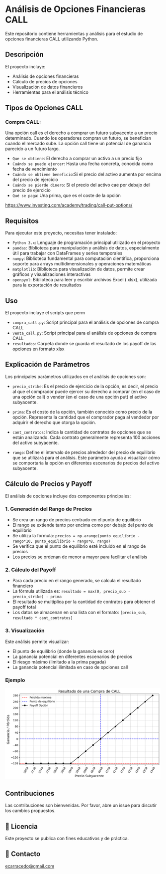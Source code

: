 # Análisis de Opciones Financieras CALL

Este repositorio contiene herramientas y análisis para el estudio de opciones financieras CALL utilizando Python.

## Descripción

El proyecto incluye:
- Análisis de opciones financieras
- Cálculo de precios de opciones
- Visualización de datos financieros
- Herramientas para el análisis técnico

## Tipos de Opciones CALL

### Compra CALL: 

Una opción call es el derecho a comprar un futuro subyacente a un precio determinado. Cuando los operadores compran un futuro, se benefician cuando el mercado sube. La opción call tiene un potencial de ganancia parecido a un futuro largo.

- `Que se obtiene`: El derecho a comprar un activo a un precio fijo
- `Cuándo se puede ejercer`: Hasta una fecha concreta, conocida como fecha de vencimiento
- `Cuándo se obtiene beneficio`:Si el precio del activo aumenta por encima del precio de ejercicio
- `Cuándo se pierde dinero`: Si el precio del activo cae por debajo del precio de ejercicio
- `Qué se paga`: Una prima, que es el coste de la opción

https://www.investing.com/academy/trading/call-put-options/

## Requisitos

Para ejecutar este proyecto, necesitas tener instalado:

- `Python 3.x`: Lenguaje de programación principal utilizado en el proyecto
- `pandas`: Biblioteca para manipulación y análisis de datos, especialmente útil para trabajar con DataFrames y series temporales
- `numpy`: Biblioteca fundamental para computación científica, proporciona soporte para arrays multidimensionales y operaciones matemáticas
- `matplotlib`: Biblioteca para visualización de datos, permite crear gráficos y visualizaciones interactivas
- `openpyxl`: Biblioteca para leer y escribir archivos Excel (.xlsx), utilizada para la exportación de resultados

## Uso

El proyecto incluye el scripts que perm

- `compra_call.py`: Script principal para el análisis de opciones de compra CALL
- `venta_call.py`: Script principal para el análisis de opciones de compra CALL
- `resultados`: Carpeta donde se guarda el resultado de los payoff de las opciones en formato xlsx

## Explicación de Parámetros

Los principales parámetros utilizados en el análisis de opciones son:

- `precio_strike`: Es el precio de ejercicio de la opción, es decir, el precio al que el comprador puede ejercer su derecho a comprar (en el caso de una opción call) o vender (en el caso de una opción put) el activo subyacente.

- `prima`: Es el costo de la opción, también conocido como precio de la opción. Representa la cantidad que el comprador paga al vendedor por adquirir el derecho que otorga la opción.

- `cant_contratos`: Indica la cantidad de contratos de opciones que se están analizando. Cada contrato generalmente representa 100 acciones del activo subyacente.

- `rango`: Define el intervalo de precios alrededor del precio de equilibrio que se utilizará para el análisis. Este parámetro ayuda a visualizar cómo se comportaría la opción en diferentes escenarios de precios del activo subyacente.

## Cálculo de Precios y Payoff

El análisis de opciones incluye dos componentes principales:

### 1. Generación del Rango de Precios
- Se crea un rango de precios centrado en el punto de equilibrio
- El rango se extiende tanto por encima como por debajo del punto de equilibrio
- Se utiliza la fórmula: `precios = np.arange(punto_equilibrio - rango*10, punto_equilibrio + rango*8, rango)`
- Se verifica que el punto de equilibrio esté incluido en el rango de precios
- Los precios se ordenan de menor a mayor para facilitar el análisis

### 2. Cálculo del Payoff
- Para cada precio en el rango generado, se calcula el resultado financiero
- La fórmula utilizada es: `resultado = max(0, precio_sub - precio_strike) - prima`
- El resultado se multiplica por la cantidad de contratos para obtener el payoff total
- Los datos se almacenan en una lista con el formato: `[precio_sub, resultado * cant_contratos]`

### 3. Visualización

Este análisis permite visualizar:
- El punto de equilibrio (donde la ganancia es cero)
- La ganancia potencial en diferentes escenarios de precios
- El riesgo máximo (limitado a la prima pagada)
- La ganancia potencial ilimitada en caso de opciones call

### Ejemplo

<img src="resultados/3910_compra_call_grafico.png" alt="Resultado de una Compra de CALL" width="500"/>

## Contribuciones

Las contribuciones son bienvenidas. Por favor, abre un issue para discutir los cambios propuestos.

## 📜 Licencia

Este proyecto se publica con fines educativos y de práctica.

## 📌 Contacto

ecarracedo@gmail.com
